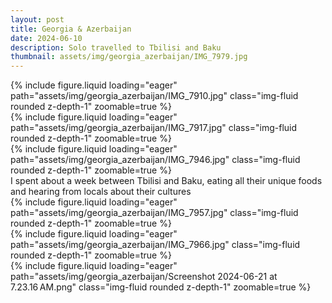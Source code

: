 ```yaml
---
layout: post
title: Georgia & Azerbaijan
date: 2024-06-10
description: Solo travelled to Tbilisi and Baku
thumbnail: assets/img/georgia_azerbaijan/IMG_7979.jpg
---
```


<div class="row mt-3">
    <div class="col-sm mt-3 mt-md-0">
        {% include figure.liquid loading="eager" path="assets/img/georgia_azerbaijan/IMG_7910.jpg" class="img-fluid rounded z-depth-1"  zoomable=true %}
    </div>
    <div class="col-sm mt-3 mt-md-0">
        {% include figure.liquid loading="eager" path="assets/img/georgia_azerbaijan/IMG_7917.jpg" class="img-fluid rounded z-depth-1" zoomable=true %}
    </div>
        <div class="col-sm mt-3 mt-md-0">
        {% include figure.liquid loading="eager" path="assets/img/georgia_azerbaijan/IMG_7946.jpg" class="img-fluid rounded z-depth-1" zoomable=true %}
    </div>
</div>
<div class="caption">
    I spent about a week between Tbilisi and Baku, eating all their unique foods and hearing from locals about their cultures
</div>

<div class="row mt-3">
    <div class="col-sm mt-3 mt-md-0">
        {% include figure.liquid loading="eager" path="assets/img/georgia_azerbaijan/IMG_7957.jpg" class="img-fluid rounded z-depth-1" zoomable=true %}
    </div>
    <div class="col-sm mt-3 mt-md-0">
        {% include figure.liquid loading="eager" path="assets/img/georgia_azerbaijan/IMG_7966.jpg" class="img-fluid rounded z-depth-1" zoomable=true %}
    </div>
        <div class="col-sm mt-3 mt-md-0">
        {% include figure.liquid loading="eager" path="assets/img/georgia_azerbaijan/Screenshot 2024-06-21 at 7.23.16 AM.png" class="img-fluid rounded z-depth-1" zoomable=true %}
    </div>
</div>
